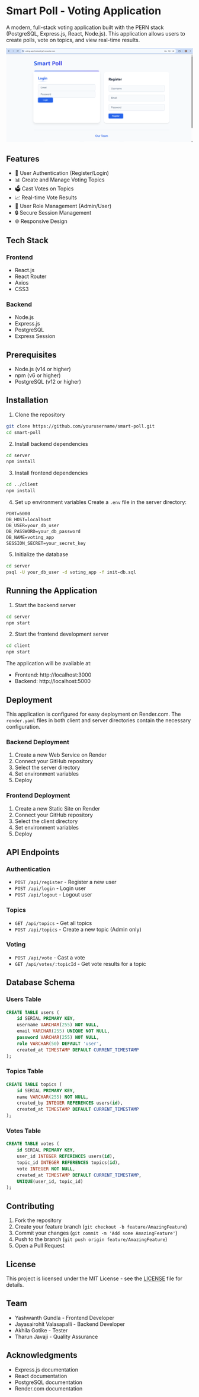 # Smart Poll - Voting Application

A modern, full-stack voting application built with the PERN stack (PostgreSQL, Express.js, React, Node.js). This application allows users to create polls, vote on topics, and view real-time results.

![Voting App Screenshot](client/public/screenshot.png)

## Features

- 🔐 User Authentication (Register/Login)
- 📊 Create and Manage Voting Topics
- 🗳️ Cast Votes on Topics
- 📈 Real-time Vote Results
- 👥 User Role Management (Admin/User)
- 🔒 Secure Session Management
- 🌐 Responsive Design

## Tech Stack

### Frontend
- React.js
- React Router
- Axios
- CSS3

### Backend
- Node.js
- Express.js
- PostgreSQL
- Express Session

## Prerequisites

- Node.js (v14 or higher)
- npm (v6 or higher)
- PostgreSQL (v12 or higher)

## Installation

1. Clone the repository
```bash
git clone https://github.com/yourusername/smart-poll.git
cd smart-poll
```

2. Install backend dependencies
```bash
cd server
npm install
```

3. Install frontend dependencies
```bash
cd ../client
npm install
```

4. Set up environment variables
Create a `.env` file in the server directory:
```env
PORT=5000
DB_HOST=localhost
DB_USER=your_db_user
DB_PASSWORD=your_db_password
DB_NAME=voting_app
SESSION_SECRET=your_secret_key
```

5. Initialize the database
```bash
cd server
psql -U your_db_user -d voting_app -f init-db.sql
```

## Running the Application

1. Start the backend server
```bash
cd server
npm start
```

2. Start the frontend development server
```bash
cd client
npm start
```

The application will be available at:
- Frontend: http://localhost:3000
- Backend: http://localhost:5000

## Deployment

This application is configured for easy deployment on Render.com. The `render.yaml` files in both client and server directories contain the necessary configuration.

### Backend Deployment
1. Create a new Web Service on Render
2. Connect your GitHub repository
3. Select the server directory
4. Set environment variables
5. Deploy

### Frontend Deployment
1. Create a new Static Site on Render
2. Connect your GitHub repository
3. Select the client directory
4. Set environment variables
5. Deploy

## API Endpoints

### Authentication
- `POST /api/register` - Register a new user
- `POST /api/login` - Login user
- `POST /api/logout` - Logout user

### Topics
- `GET /api/topics` - Get all topics
- `POST /api/topics` - Create a new topic (Admin only)

### Voting
- `POST /api/vote` - Cast a vote
- `GET /api/votes/:topicId` - Get vote results for a topic

## Database Schema

### Users Table
```sql
CREATE TABLE users (
    id SERIAL PRIMARY KEY,
    username VARCHAR(255) NOT NULL,
    email VARCHAR(255) UNIQUE NOT NULL,
    password VARCHAR(255) NOT NULL,
    role VARCHAR(50) DEFAULT 'user',
    created_at TIMESTAMP DEFAULT CURRENT_TIMESTAMP
);
```

### Topics Table
```sql
CREATE TABLE topics (
    id SERIAL PRIMARY KEY,
    name VARCHAR(255) NOT NULL,
    created_by INTEGER REFERENCES users(id),
    created_at TIMESTAMP DEFAULT CURRENT_TIMESTAMP
);
```

### Votes Table
```sql
CREATE TABLE votes (
    id SERIAL PRIMARY KEY,
    user_id INTEGER REFERENCES users(id),
    topic_id INTEGER REFERENCES topics(id),
    vote INTEGER NOT NULL,
    created_at TIMESTAMP DEFAULT CURRENT_TIMESTAMP,
    UNIQUE(user_id, topic_id)
);
```

## Contributing

1. Fork the repository
2. Create your feature branch (`git checkout -b feature/AmazingFeature`)
3. Commit your changes (`git commit -m 'Add some AmazingFeature'`)
4. Push to the branch (`git push origin feature/AmazingFeature`)
5. Open a Pull Request

## License

This project is licensed under the MIT License - see the [LICENSE](LICENSE) file for details.

## Team

- Yashwanth Gundla - Frontend Developer
- Jayasairohit Valasapalli - Backend Developer
- Akhila Gotike - Tester
- Tharun Javaji - Quality Assurance

## Acknowledgments

- Express.js documentation
- React documentation
- PostgreSQL documentation
- Render.com documentation 